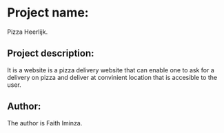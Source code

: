 # Project name:
Pizza Heerlijk.
## Project description:
It is a website is a pizza delivery website that can enable one to ask for a delivery on pizza and deliver at convinient location that is accesible to the user.
## Author:
The author is Faith Iminza.

